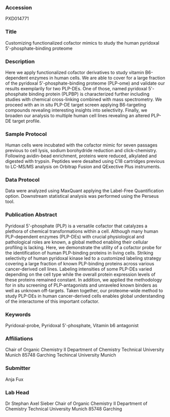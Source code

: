 ### Accession
PXD014771

### Title
Customizing functionalized cofactor mimics to study the human pyridoxal 5'-phosphate-binding proteome

### Description
Here we apply functionalized cofactor derivatives to study vitamin B6-dependent enzymes in human cells. We are able to cover for a large fraction of the pyridoxal 5'-phosphate-binding proteome (PLP-ome) and validate our results exemplarily for two PLP-DEs. One of those, named pyridoxal 5'-phosphate binding protein (PLPBP) is characterized further including studies with chemical cross-linking combined with mass spectrometry. We proceed with an in situ PLP-DE target screen applying B6-targeting compounds revealing interesting insights into selectivity. Finally, we broaden our analysis to multiple human cell lines revealing an altered PLP-DE target profile.

### Sample Protocol
Human cells were incubated with the cofactor mimic for seven passages previous to cell lysis, sodium borohydride reduction and click-chemistry. Following avidin-bead enrichment, proteins were reduced, alkylated and digested with trypsin. Peptides were desalted using C18 cartridges previous to LC-MS/MS analysis on Orbitrap Fusion and QExective Plus instruments.

### Data Protocol
Data were analyzed using MaxQuant applying the Label-Free Quantification option. Downstream statistical analysis was performed using the Perseus tool.

### Publication Abstract
Pyridoxal 5'-phosphate (PLP) is a versatile cofactor that catalyzes a plethora of chemical transformations within a cell. Although many human PLP-dependent enzymes (PLP-DEs) with crucial physiological and pathological roles are known, a global method enabling their cellular profiling is lacking. Here, we demonstrate the utility of a cofactor probe for the identification of human PLP-binding proteins in living cells. Striking selectivity of human pyridoxal kinase led to a customized labeling strategy covering a large fraction of known PLP-binding proteins across various cancer-derived cell lines. Labeling intensities of some PLP-DEs varied depending on the cell type while the overall protein expression levels of these proteins remained constant. In addition, we applied the methodology for in situ screening of PLP-antagonists and unraveled known binders as well as unknown off-targets. Taken together, our proteome-wide method to study PLP-DEs in human cancer-derived cells enables global understanding of the interactome of this important cofactor.

### Keywords
Pyridoxal-probe, Pyridoxal 5'-phosphate, Vitamin b6 antagonist

### Affiliations
Chair of Organic Chemistry II  Department of Chemistry  Technical University Munich 85748 Garching
Techincal University Munich

### Submitter
Anja Fux

### Lab Head
Dr Stephan Axel Sieber
Chair of Organic Chemistry II  Department of Chemistry  Technical University Munich 85748 Garching


